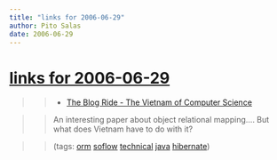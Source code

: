 ```yaml
---
title: "links for 2006-06-29"
author: Pito Salas
date: 2006-06-29
---
```

# [links for 2006-06-29](None)



>>

>>   * [ The Blog Ride - The Vietnam of Computer
Science](<http://blogs.tedneward.com/PermaLink,guid,33e0e84c-1a82-4362-bb15-eb18a1a1d91f.aspx>)

>>

>> An interesting paper about object relational mapping…. But what does
Vietnam have to do with it?

>>

>> (tags: [orm](<http://del.icio.us/pitosalas/orm>)
[soflow](<http://del.icio.us/pitosalas/soflow>)
[technical](<http://del.icio.us/pitosalas/technical>)
[java](<http://del.icio.us/pitosalas/java>)
[hibernate](<http://del.icio.us/pitosalas/hibernate>))

>>

>>


